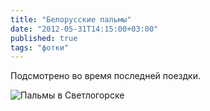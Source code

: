 ```yaml
---
title: "Белорусские пальмы"
date: "2012-05-31T14:15:00+03:00"
published: true
tags: "фотки"
---
```


Подсмотрено во время последней поездки.

![Пальмы в Светлогорске](http://c358655.r55.cf1.rackcdn.com/palms.jpg "Пальмы в Светлогорске")